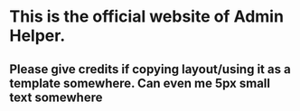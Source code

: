 # This is the official website of Admin Helper.

## Please give credits if copying layout/using it as a template somewhere. Can even me 5px small text somewhere
